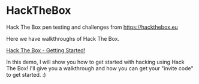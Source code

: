 # HackTheBox
Hack The Box pen testing and challenges from https://hackthebox.eu

Here we have walkthroughs of Hack The Box.

<a href="https://www.youtube.com/watch?v=1t8Mt8wVgiY&t=152s">Hack The Box - Getting Started!</a>

In this demo, I will show you how to get started with hacking using Hack The Box! 
I'll give you a walkthrough and how you can get your "invite code" to get started. :)
